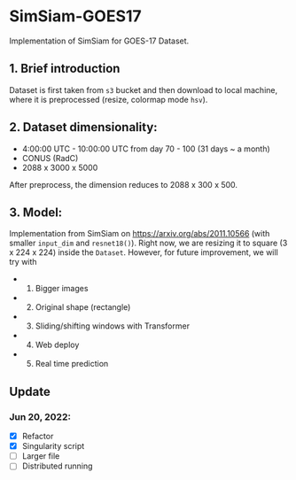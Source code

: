 # SimSiam-GOES17

Implementation of SimSiam for GOES-17 Dataset.

## 1. Brief introduction

Dataset is first taken from `s3` bucket and then download to local machine, where it is preprocessed (resize, colormap mode `hsv`).


## 2. Dataset dimensionality:

- 4:00:00 UTC - 10:00:00 UTC from day 70 - 100 (31 days ~ a month)
- CONUS (RadC)
- 2088 x 3000 x 5000

After preprocess, the dimension reduces to 2088 x 300 x 500.


## 3. Model:

Implementation from SimSiam on https://arxiv.org/abs/2011.10566 (with smaller `input_dim` and `resnet18()`). Right now, we are resizing it to square (3 x 224 x 224) inside the `Dataset`. However, for future improvement, we will try with 
- 1. Bigger images
- 2. Original shape (rectangle)
- 3. Sliding/shifting windows with Transformer
- 4. Web deploy
- 5. Real time prediction


## Update

### Jun 20, 2022:

- [x] Refactor
- [x] Singularity script
- [ ] Larger file
- [ ] Distributed running